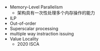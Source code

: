 
* Memory-Level Parallelism
  * 架构具有一次性处理多个内存操作的能力
* ILP
* Out-of-order
* Superscalar processing
* multiple way instraction issuing
* Value Locality
  * 2020 ISCA 